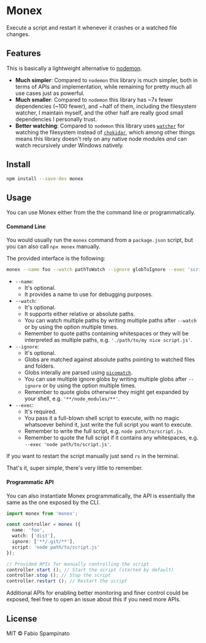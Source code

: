 # Monex

Execute a script and restart it whenever it crashes or a watched file changes.

## Features

This is basically a lightweight alternative to [nodemon](https://github.com/remy/nodemon).

- **Much simpler**: Compared to `nodemon` this library is much simpler, both in terms of APIs and implementation, while remaining for pretty much all use cases just as powerful.
- **Much smaller**: Compared to `nodemon` this library has ~7x fewer dependencies (~100 fewer), and ~half of them, including the filesystem watcher, I maintain myself, and the other half are really good small dependencies I personally trust.
- **Better watching**: Compared to `nodemon` this library uses [`watcher`](https://github.com/fabiospampinato/watcher) for watching the filesystem instead of [`chokidar`](https://github.com/paulmillr/chokidar), which among other things means this library doesn't rely on any native node modules _and_ can watch recursively under Windows natively.

## Install

```sh
npm install --save-dev monex
```

## Usage

You can use Monex either from the the command line or programmatically.

#### Command Line

You would usually run the `monex` command from a `package.json` script, but you can also call `npx monex` manually.

The provided interface is the following:

```sh
monex --name foo --watch pathToWatch --ignore globToIgnore --exec 'script to execute'
```

- `--name`:
  - It's optional.
  - It provides a name to use for debugging purposes.
- `--watch`:
  - It's optional.
  - It supports either relative or absolute paths.
  - You can watch multiple paths by writing multiple paths after `--watch` or by using the option multiple times.
  - Remember to quote paths containing whitespaces or they will be interpreted as multiple paths, e.g. `'./path/to/my nice script.js'`.
- `--ignore`:
  - It's optional.
  - Globs are matched against absolute paths pointing to watched files and folders.
  - Globs interally are parsed using [`picomatch`](https://github.com/micromatch/picomatch).
  - You can use multiple ignore globs by writing multiple globs after `--ignore` or by using the option multiple times.
  - Remember to quote globs otherwise they might get expanded by your shell, e.g. `'**/node_modules/**'`.
- `--exec`:
  - It's required.
  - You pass it a full-blown shell script to execute, with no magic whatsoever behind it, just write the full script you want to execute.
  - Remember to write the full script, e.g. `node path/to/script.js`.
  - Remember to quote the full script if it contains any whitespaces, e.g. `--exec 'node path/to/script.js'`.

If you want to restart the script manually just send `rs` in the terminal.

That's it, super simple, there's very little to remember.

#### Programmatic API

You can also instantiate Monex programmatically, the API is essentially the same as the one exposed by the CLI.

```ts
import monex from 'monex';

const controller = monex ({
  name: 'foo',
  watch: ['dist'],
  ignore: ['**/.git/**'],
  script: 'node path/to/script.js'
});

// Provided APIs for manually controlling the script
controller.start (); // Start the script (started by default)
controller.stop (); // Stop the script
controller.restart (); // Restart the script
```

Additional APIs for enabling better monitoring and finer control could be exposed, feel free to open an issue about this if you need more APIs.

## License

MIT © Fabio Spampinato
